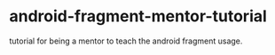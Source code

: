# android-fragment-mentor-tutorial
tutorial for being a mentor to teach the android fragment usage.
